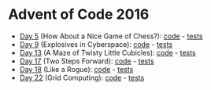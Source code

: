 # Advent of Code 2016

- [Day 5](https://adventofcode.com/2016/day/05) (How About a Nice Game of Chess?): [code](day05/Day5.kt) - [tests](../../../test/kotlin/aoc2016/day05/Day5KtTest.kt)
- [Day 9](https://adventofcode.com/2016/day/09) (Explosives in Cyberspace): [code](day09/Day9.kt) - [tests](../../../test/kotlin/aoc2016/day09/Day9Test.kt)
- [Day 13](https://adventofcode.com/2016/day/13) (A Maze of Twisty Little Cubicles): [code](day13/Day13.kt) - [tests](../../../test/kotlin/aoc2016/day13/Day13KtTest.kt)
- [Day 17](https://adventofcode.com/2016/day/17) (Two Steps Forward): [code](day17/Day17.kt) - [tests](../../../test/kotlin/aoc2016/day17/Day17KtTest.kt)
- [Day 18](https://adventofcode.com/2016/day/18) (Like a Rogue): [code](day18/Day18.kt) - [tests](../../../test/kotlin/aoc2016/day18/Day18KtTest.kt)
- [Day 22](https://adventofcode.com/2016/day/22) (Grid Computing): [code](day22/Day22.kt) - [tests](../../../test/kotlin/aoc2016/day22/Day22KtTest.kt)
